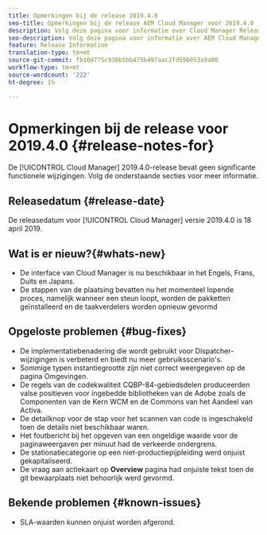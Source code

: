 ```yaml
---
title: Opmerkingen bij de release 2019.4.0
seo-title: Opmerkingen bij de release AEM Cloud Manager voor 2019.4.0
description: Volg deze pagina voor informatie over Cloud Manager Release 2019.4.0.
seo-description: Volg deze pagina voor informatie over AEM Cloud Manager Release 2019.4.0.
feature: Release Information
translation-type: tm+mt
source-git-commit: fb10d775c930b5bb475b497aac2fd59b053a9a00
workflow-type: tm+mt
source-wordcount: '222'
ht-degree: 1%

---
```



# Opmerkingen bij de release voor 2019.4.0 {#release-notes-for}

De [!UICONTROL Cloud Manager] 2019.4.0-release bevat geen significante functionele wijzigingen. Volg de onderstaande secties voor meer informatie.

## Releasedatum {#release-date}

De releasedatum voor [!UICONTROL Cloud Manager] versie 2019.4.0 is 18 april 2019.

## Wat is er nieuw?{#whats-new}

* De interface van Cloud Manager is nu beschikbaar in het Engels, Frans, Duits en Japans.
* De stappen van de plaatsing bevatten nu het momenteel lopende proces, namelijk wanneer een steun loopt, worden de pakketten geïnstalleerd en de taakverdelers worden opnieuw gevormd

## Opgeloste problemen {#bug-fixes}

* De implementatiebenadering die wordt gebruikt voor Dispatcher-wijzigingen is verbeterd en biedt nu meer gebruiksscenario&#39;s.
* Sommige typen instantiegrootte zijn niet correct weergegeven op de pagina Omgevingen.
* De regels van de codekwaliteit CQBP-84-gebiedsdelen produceerden valse positieven voor ingebedde bibliotheken van de Adobe zoals de Componenten van de Kern WCM en de Commons van het Aandeel van Activa.
* De detailknop voor de stap voor het scannen van code is ingeschakeld toen de details niet beschikbaar waren.
* Het foutbericht bij het opgeven van een ongeldige waarde voor de paginaweergaven per minuut had de verkeerde ondergrens.
* De stationatiecategorie op een niet-productiepijpleiding werd onjuist gekapitaliseerd.
* De vraag aan actiekaart op **Overview** pagina had onjuiste tekst toen de git bewaarplaats niet behoorlijk werd gevormd.

## Bekende problemen {#known-issues}

* SLA-waarden kunnen onjuist worden afgerond.
